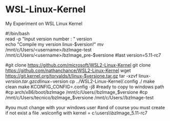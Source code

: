 # WSL-Linux-Kernel
My Experiment on WSL Linux Kernel

#!/bin/bash</br>
read -p "Input version number :  " version</br>
echo "Compile my version linux-$version!"
mv /mnt/c/Users/<username>/bzImage-test /mnt/c/Users/<username>/bzImage_pre-$versione
#last version=5.11-rc7

#git clone https://github.com/microsoft/WSL2-Linux-Kernel
git clone https://github.com/nathanchance/WSL2-Linux-Kernel
wget https://git.kernel.org/torvalds/t/linux-$versione.tar.gz
tar -xzvf linux-$version.tar.gz
cd linux-$version
cp ../WSL2-Linux-Kernel/.config ./
make clean
make KCONFIG_CONFIG=.config -j8
#ready to copy to windows path
#cp arch/x86/boot/bzImage /mnt/c/Users/<username>/bzImage_$versione
#cp /mnt/c/Users/tecnico/bzImage_$versione /mnt/c/Users/<username>/bzImage-test

#you must change <username> with your windows user
#and of course you must create if not exist a file .wslconfig with kernel = c:\\users\\<username>\\bzImage_5.11-rc7

